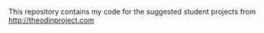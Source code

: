 This repository contains my code for the suggested student projects from http://theodinproject.com 


